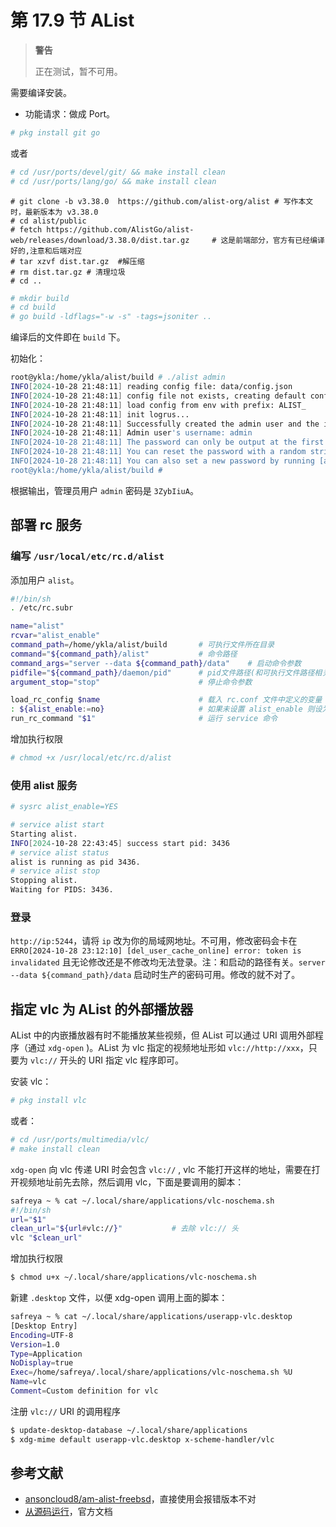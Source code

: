 # 第 17.9 节 AList

>**警告**
>
>正在测试，暂不可用。

需要编译安装。

- 功能请求：做成 Port。


```sh
# pkg install git go
```

或者

```sh
# cd /usr/ports/devel/git/ && make install clean
# cd /usr/ports/lang/go/ && make install clean
```

```
# git clone -b v3.38.0  https://github.com/alist-org/alist # 写作本文时，最新版本为 v3.38.0
# cd alist/public
# fetch https://github.com/AlistGo/alist-web/releases/download/3.38.0/dist.tar.gz     # 这是前端部分，官方有已经编译好的,注意和后端对应
# tar xzvf dist.tar.gz  #解压缩
# rm dist.tar.gz # 清理垃圾
# cd ..
```



```bash
# mkdir build
# cd build
# go build -ldflags="-w -s" -tags=jsoniter ..
```

编译后的文件即在 `build` 下。

初始化：

```sh
root@ykla:/home/ykla/alist/build # ./alist admin
INFO[2024-10-28 21:48:11] reading config file: data/config.json        
INFO[2024-10-28 21:48:11] config file not exists, creating default config file 
INFO[2024-10-28 21:48:11] load config from env with prefix: ALIST_     
INFO[2024-10-28 21:48:11] init logrus...                               
INFO[2024-10-28 21:48:11] Successfully created the admin user and the initial password is: 3ZybIiuA # 这里就是密码！
INFO[2024-10-28 21:48:11] Admin user's username: admin                 
INFO[2024-10-28 21:48:11] The password can only be output at the first startup, and then stored as a hash value, which cannot be reversed 
INFO[2024-10-28 21:48:11] You can reset the password with a random string by running [alist admin random] 
INFO[2024-10-28 21:48:11] You can also set a new password by running [alist admin set NEW_PASSWORD] 
root@ykla:/home/ykla/alist/build # 
```

根据输出，管理员用户 `admin` 密码是 `3ZybIiuA`。

## 部署 rc 服务

### 编写 `/usr/local/etc/rc.d/alist`


添加用户 `alist`。

```sh
#!/bin/sh
. /etc/rc.subr

name="alist"
rcvar="alist_enable"
command_path=/home/ykla/alist/build       # 可执行文件所在目录
command="${command_path}/alist"           # 命令路径
command_args="server --data ${command_path}/data"    # 启动命令参数
pidfile="${command_path}/daemon/pid"      # pid文件路径(和可执行文件路径相关)
argument_stop="stop"                      # 停止命令参数

load_rc_config $name                      # 载入 rc.conf 文件中定义的变量
: ${alist_enable:=no}                     # 如果未设置 alist_enable 则设为 no
run_rc_command "$1"                       # 运行 service 命令
```

增加执行权限

```sh
# chmod +x /usr/local/etc/rc.d/alist
```

### 使用 alist 服务

```sh
# sysrc alist_enable=YES
```
```sh
# service alist start
Starting alist.
INFO[2024-10-28 22:43:45] success start pid: 3436                      
# service alist status
alist is running as pid 3436.
# service alist stop
Stopping alist.
Waiting for PIDS: 3436.
```

### 登录


`http://ip:5244`，请将 `ip` 改为你的局域网地址。不可用，修改密码会卡在 `ERRO[2024-10-28 23:12:10] [del_user_cache_online] error: token is invalidated` 且无论修改还是不修改均无法登录。注：和启动的路径有关。`server --data ${command_path}/data` 启动时生产的密码可用。修改的就不对了。

## 指定 vlc 为 AList 的外部播放器

AList 中的内嵌播放器有时不能播放某些视频，但 AList 可以通过 URI 调用外部程序（通过 `xdg-open` )。AList 为 vlc 指定的视频地址形如 `vlc://http://xxx`，只要为 `vlc://` 开头的 URI 指定 vlc 程序即可。

安装 vlc：

```sh
# pkg install vlc
```

或者：

```sh
# cd /usr/ports/multimedia/vlc/ 
# make install clean
```

`xdg-open` 向 vlc 传递 URI 时会包含 `vlc://` , vlc 不能打开这样的地址，需要在打开视频地址前先去除，然后调用 vlc，下面是要调用的脚本：

```sh
safreya ~ % cat ~/.local/share/applications/vlc-noschema.sh
#!/bin/sh
url="$1"
clean_url="${url#vlc://}"           # 去除 vlc:// 头
vlc "$clean_url"
```

增加执行权限

```sh
$ chmod u+x ~/.local/share/applications/vlc-noschema.sh
```

新建 `.desktop` 文件，以便 xdg-open 调用上面的脚本：

```sh
safreya ~ % cat ~/.local/share/applications/userapp-vlc.desktop
[Desktop Entry]
Encoding=UTF-8
Version=1.0
Type=Application
NoDisplay=true
Exec=/home/safreya/.local/share/applications/vlc-noschema.sh %U
Name=vlc
Comment=Custom definition for vlc
```

注册 `vlc://` URI 的调用程序

```sh
$ update-desktop-database ~/.local/share/applications
$ xdg-mime default userapp-vlc.desktop x-scheme-handler/vlc
```

## 参考文献

- [ansoncloud8/am-alist-freebsd](https://github.com/ansoncloud8/am-alist-freebsd/blob/main/.github/workflows/build.yml)，直接使用会报错版本不对
- [从源码运行](https://alist.nn.ci/zh/guide/install/source.html)，官方文档
